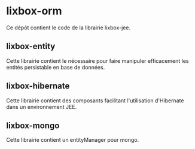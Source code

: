 # lixbox-orm

Ce dépôt contient le code de la librairie lixbox-jee.

## lixbox-entity

Cette librairie contient le nécessaire pour faire manipuler efficacement les entités persistable en base de données.


## lixbox-hibernate

Cette librairie contient des composants facilitant l'utilisation d'Hibernate dans un environnement JEE.


## lixbox-mongo

Cette librairie contient un entityManager pour mongo.
